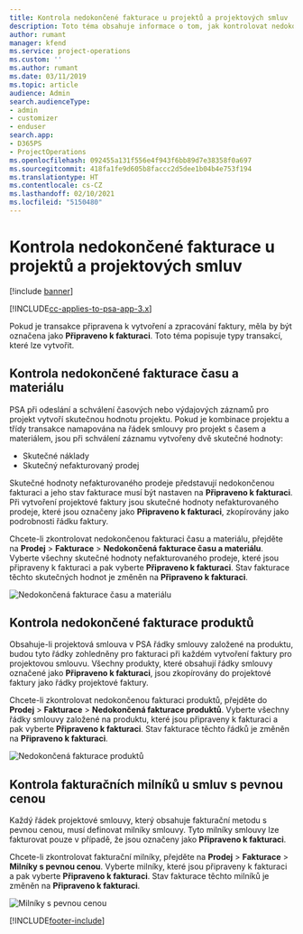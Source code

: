 ```yaml
---
title: Kontrola nedokončené fakturace u projektů a projektových smluv
description: Toto téma obsahuje informace o tom, jak kontrolovat nedokončené časové, výdajové a produktové záznamy a jak je označit jako připravené k fakturaci.
author: rumant
manager: kfend
ms.service: project-operations
ms.custom: ''
ms.author: rumant
ms.date: 03/11/2019
ms.topic: article
audience: Admin
search.audienceType:
- admin
- customizer
- enduser
search.app:
- D365PS
- ProjectOperations
ms.openlocfilehash: 092455a131f556e4f943f6bb89d7e38358f0a697
ms.sourcegitcommit: 418fa1fe9d605b8faccc2d5dee1b04b4e753f194
ms.translationtype: HT
ms.contentlocale: cs-CZ
ms.lasthandoff: 02/10/2021
ms.locfileid: "5150480"
---
```

# <a name="review-the-invoicing-backlog-on-projects-and-project-contracts"></a>Kontrola nedokončené fakturace u projektů a projektových smluv

[!include [banner](../includes/psa-now-project-operations.md)]

[!INCLUDE[cc-applies-to-psa-app-3.x](../includes/cc-applies-to-psa-app-3x.md)]

Pokud je transakce připravena k vytvoření a zpracování faktury, měla by být označena jako **Připraveno k fakturaci**. Toto téma popisuje typy transakcí, které lze vytvořit.

## <a name="review-the-time-and-material-billing-backlog"></a>Kontrola nedokončené fakturace času a materiálu

PSA při odeslání a schválení časových nebo výdajových záznamů pro projekt vytvoří skutečnou hodnotu projektu. Pokud je kombinace projektu a třídy transakce namapována na řádek smlouvy pro projekt s časem a materiálem, jsou při schválení záznamu vytvořeny dvě skutečné hodnoty:

- Skutečné náklady 
- Skutečný nefakturovaný prodej

Skutečné hodnoty nefakturovaného prodeje představují nedokončenou fakturaci a jeho stav fakturace musí být nastaven na **Připraveno k fakturaci**. Při vytvoření projektové faktury jsou skutečné hodnoty nefakturovaného prodeje, které jsou označeny jako **Připraveno k fakturaci**, zkopírovány jako podrobnosti řádku faktury.

Chcete-li zkontrolovat nedokončenou fakturaci času a materiálu, přejděte na **Prodej** \> **Fakturace** \> **Nedokončená fakturace času a materiálu**. Vyberte všechny skutečné hodnoty nefakturovaného prodeje, které jsou připraveny k fakturaci a pak vyberte **Připraveno k fakturaci**. Stav fakturace těchto skutečných hodnot je změněn na **Připraveno k fakturaci**.

![Nedokončená fakturace času a materiálu](media/TMBacklog.png)

## <a name="review-the-product-billing-backlog"></a>Kontrola nedokončené fakturace produktů

Obsahuje-li projektová smlouva v PSA řádky smlouvy založené na produktu, budou tyto řádky zohledněny pro fakturaci při každém vytvoření faktury pro projektovou smlouvu. Všechny produkty, které obsahují řádky smlouvy označené jako **Připraveno k fakturaci**, jsou zkopírovány do projektové faktury jako řádky projektové faktury.

Chcete-li zkontrolovat nedokončenou fakturaci produktů, přejděte do **Prodej** \> **Fakturace** \> **Nedokončená fakturace produktů**. Vyberte všechny řádky smlouvy založené na produktu, které jsou připraveny k fakturaci a pak vyberte **Připraveno k fakturaci**. Stav fakturace těchto řádků je změněn na **Připraveno k fakturaci**.

![Nedokončená fakturace produktů](media/ProductBacklog.png)

## <a name="review-billing-milestones-on-fixed-price-contracts"></a>Kontrola fakturačních milníků u smluv s pevnou cenou

Každý řádek projektové smlouvy, který obsahuje fakturační metodu s pevnou cenou, musí definovat milníky smlouvy. Tyto milníky smlouvy lze fakturovat pouze v případě, že jsou označeny jako **Připraveno k fakturaci**. 

Chcete-li zkontrolovat fakturační milníky, přejděte na **Prodej** \> **Fakturace** \> **Milníky s pevnou cenou**. Vyberte milníky, které jsou připraveny k fakturaci a pak vyberte **Připraveno k fakturaci**. Stav fakturace těchto milníků je změněn na **Připraveno k fakturaci**.

![Milníky s pevnou cenou](media/FPBacklog.png)


[!INCLUDE[footer-include](../includes/footer-banner.md)]